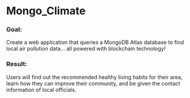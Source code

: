 # Mongo_Climate

### Goal: 
Create a web application that queries a MongoDB Atlas database to find local air pollution data... all powered with blockchain technology!

### Result:
Users will find out the recommended healthy living habits for their area, learn how they can improve their community, and be given the contact information of local officials. 
